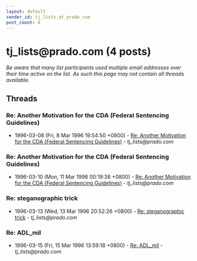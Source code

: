 ```yaml
---
layout: default
sender_id: tj_lists_at_prado_com
post_count: 4
---
```


# tj_lists<span>@</span>prado.com (4 posts)

_Be aware that many list participants used multiple email addresses over their time active on the list. As such this page may not contain all threads available._

## Threads

### Re: Another Motivation for the CDA (Federal Sentencing Guidelines)
+ 1996-03-08 (Fri, 8 Mar 1996 19:54:50 +0800) - [Re: Another Motivation for the CDA (Federal Sentencing Guidelines)](/archive/1996/03/96ae07f97b9cdd430e2cbc7170f668d9af8109b542b6532f0e87a5ef9dbcf0f3) - _tj_lists@prado.com_

### Re: Another Motivation for the CDA (Federal Sentencing Guidelines)
+ 1996-03-10 (Mon, 11 Mar 1996 00:19:38 +0800) - [Re: Another Motivation for the CDA (Federal Sentencing Guidelines)](/archive/1996/03/0c7f322295441ff95b627fbdf2a7feee04e0d1ac072d3594197ef1eefa2c77c7) - _tj_lists@prado.com_

### Re: steganographic trick
+ 1996-03-13 (Wed, 13 Mar 1996 20:52:26 +0800) - [Re: steganographic trick](/archive/1996/03/e4b7ec1cc6a99c28a996df3b7aac492d8c4b828748bf44e380337b8c0d68488f) - _tj_lists@prado.com_

### Re: ADL_mil
+ 1996-03-15 (Fri, 15 Mar 1996 13:59:18 +0800) - [Re: ADL_mil](/archive/1996/03/662a7266393de1ea826c93ff5a6954d41d4256d10015ace9ba6888c24a2f9955) - _tj_lists@prado.com_

